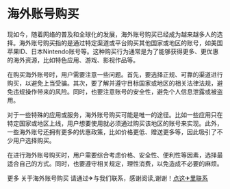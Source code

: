 # 海外账号购买

现如今，随着网络的普及和全球化的发展，海外账号购买已经成为越来越多人的选择。海外账号购买指的是通过特定渠道或平台购买其他国家或地区的账号，如美国苹果ID、日本Nintendo账号等。这种购买行为通常是为了能够获得更多、更优惠的海外资源，比如特色应用、游戏、影视作品等。

在购买海外账号时，用户需要注意一些问题。首先，要选择正规、可靠的渠道进行购买，以避免上当受骗。其次，要了解并遵守目标国家或地区的相关法律法规，避免违规操作带来的风险。同时，也要注意账号的安全性，避免个人信息泄露或被盗用。

对于一些特殊的应用或服务，海外账号购买可能是唯一的途径。比如一些应用只在特定国家或地区上线，用户想要使用就必须通过购买该地区的账号来实现。此外，一些海外账号还拥有更多的优惠政策，比如价格更低、赠送更多等，因此吸引了不少用户选择购买。

在进行海外账号购买时，用户需要综合考虑价格、安全性、便利性等因素，选择最适合自己的方式。同时，也要遵守相关规定，理性消费，以免造成不必要的麻烦。

更多 关于海外账号购买 请通过✈与我们联系，感谢阅读,谢谢！[点这✈里联系](https://c.k02.cc)
